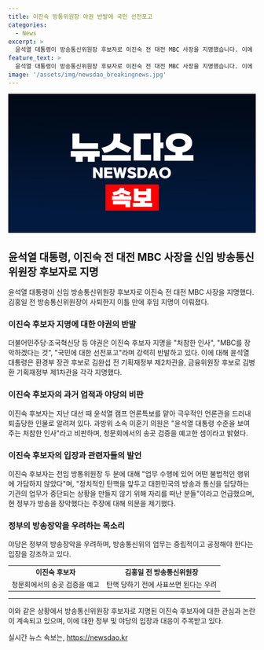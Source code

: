 ```yaml
---
title: 이진숙 방통위원장 야권 반발에 국민 선전포고
categories:
  - News
excerpt: >
  윤석열 대통령이 방송통신위원장 후보자로 이진숙 전 대전 MBC 사장을 지명했습니다. 이에 대한 야당의 강한 반발이 이어지고 있습니다. 더불어민주당 의원은 극우 인사로 지명된 것에 대해 강하게 비판하고 있으며, 인사청문회에서의 송곳 검증을 예고했습니다. 민주당 원내대변인은 기존 위원장들의 불법 행위를 이어받아 MBC를 장악하겠다는 메시지로 해석했습니다. 이에 대해 논란이 예상되고 있습니다.
feature_text: >
  윤석열 대통령이 방송통신위원장 후보자로 이진숙 전 대전 MBC 사장을 지명했습니다. 이에 대한 야당의 강한 반발이 이어지고 있습니다. 더불어민주당 의원은 극우 인사로 지명된 것에 대해 강하게 비판하고 있으며, 인사청문회에서의 송곳 검증을 예고했습니다. 민주당 원내대변인은 기존 위원장들의 불법 행위를 이어받아 MBC를 장악하겠다는 메시지로 해석했습니다. 이에 대해 논란이 예상되고 있습니다.
image: '/assets/img/newsdao_breakingnews.jpg'
---
```


<p><img src="/assets/img/newsdao_breakingnews.jpg" alt="firstkoreanews 속보" /></p>

<h2 data-ke-size="size26">윤석열 대통령, 이진숙 전 대전 MBC 사장을 신임 방송통신위원장 후보자로 지명</h2>

<p data-ke-size="size16">윤석열 대통령이 신임 방송통신위원장 후보자로 이진숙 전 대전 MBC 사장을 지명했다. 김홍일 전 방송통신위원장이 사퇴한지 이틀 만에 후임 지명이 이뤄졌다.</p>

<h3>이진숙 후보자 지명에 대한 야권의 반발</h3>

<p data-ke-size="size16">더불어민주당·조국혁신당 등 야권은 이진숙 후보자 지명을 "처참한 인사", "MBC를 장악하겠다는 것", "국민에 대한 선전포고"라며 강력히 반발하고 있다. 이에 대해 윤석열 대통령은 환경부 장관 후보로 김완섭 전 기획재정부 제2차관을, 금융위원장 후보로 김병환 기획재정부 제1차관을 각각 지명했다.</p>

<h3>이진숙 후보자의 과거 업적과 야당의 비판</h3>

<p data-ke-size="size16">이진숙 후보자는 지난 대선 때 윤석열 캠프 언론특보를 맡아 극우적인 언론관을 드러내 퇴출당한 인물로 알려져 있다. 과방위 소속 이훈기 의원은 "윤석열 대통령 수준을 보여주는 처참한 인사"라고 비판하며, 청문회에서의 송곳 검증을 예고한 셈이라고 밝혔다.</p>

<h3>이진숙 후보자의 입장과 관련자들의 발언</h3>

<p data-ke-size="size16">이진숙 후보자는 전임 방통위원장 두 분에 대해 "업무 수행에 있어 어떤 불법적인 행위에 가담하지 않았다"며, "정치적인 탄핵을 앞두고 대한민국의 방송과 통신을 담당하는 기관의 업무가 중단되는 상황을 만들지 않기 위해 자리를 떠난 분들"이라고 언급했으며, 현 정부가 방송을 장악했다는 주장에 대해 의문을 제기했다.</p>

<h3>정부의 방송장악을 우려하는 목소리</h3>

<p data-ke-size="size16">야당은 정부의 방송장악을 우려하며, 방송통신위의 업무는 중립적이고 공정해야 한다는 입장을 강조하고 있다.</p>

<table>
    <tr>
        <td style="text-align: center; height: 17px;"><b>이진숙 후보자</b></td>
        <td style="text-align: center; height: 17px;"><b>김홍일 전 방송통신위원장</b></td>
    </tr>
    <tr>
        <td>청문회에서의 송곳 검증을 예고</td>
        <td>탄핵 당하기 전에 사표쓰면 된다는 우려</td>
    </tr>
</table>

<hr>

<p data-ke-size="size16">이와 같은 상황에서 방송통신위원장 후보자로 지명된 이진숙 후보자에 대한 관심과 논란이 계속되고 있으며, 이에 대한 정부 및 야당의 입장과 대응이 주목받고 있다.</p>
실시간 뉴스 속보는, <a href="https://newsdao.kr" rel="dofollow">https://newsdao.kr</a>



